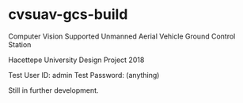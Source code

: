 # cvsuav-gcs-build
Computer Vision Supported Unmanned Aerial Vehicle Ground Control Station

Hacettepe University Design Project 2018

Test User ID: admin
Test Password: (anything)

Still in further development.
